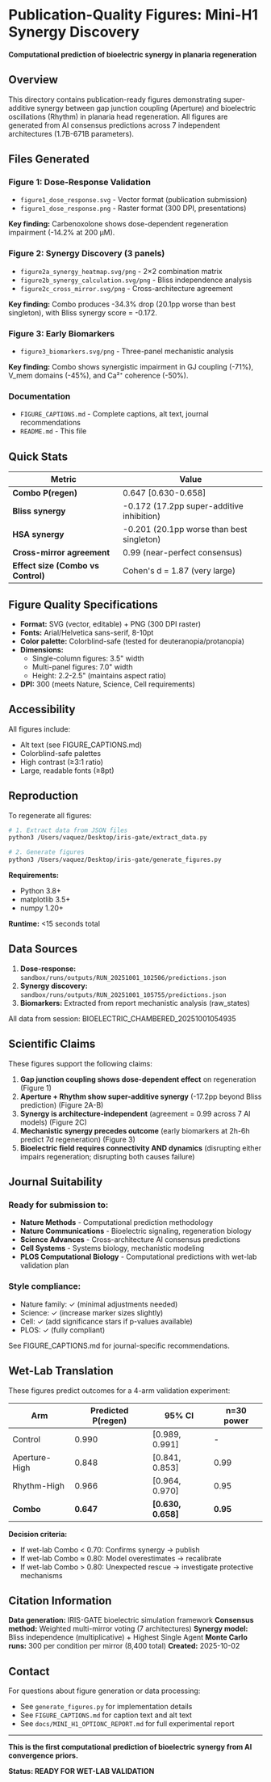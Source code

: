 # Publication-Quality Figures: Mini-H1 Synergy Discovery

**Computational prediction of bioelectric synergy in planaria regeneration**

## Overview

This directory contains publication-ready figures demonstrating super-additive synergy between gap junction coupling (Aperture) and bioelectric oscillations (Rhythm) in planaria head regeneration. All figures are generated from AI consensus predictions across 7 independent architectures (1.7B-671B parameters).

## Files Generated

### Figure 1: Dose-Response Validation
- `figure1_dose_response.svg` - Vector format (publication submission)
- `figure1_dose_response.png` - Raster format (300 DPI, presentations)

**Key finding:** Carbenoxolone shows dose-dependent regeneration impairment (-14.2% at 200 μM).

### Figure 2: Synergy Discovery (3 panels)
- `figure2a_synergy_heatmap.svg/png` - 2×2 combination matrix
- `figure2b_synergy_calculation.svg/png` - Bliss independence analysis
- `figure2c_cross_mirror.svg/png` - Cross-architecture agreement

**Key finding:** Combo produces -34.3% drop (20.1pp worse than best singleton), with Bliss synergy score = -0.172.

### Figure 3: Early Biomarkers
- `figure3_biomarkers.svg/png` - Three-panel mechanistic analysis

**Key finding:** Combo shows synergistic impairment in GJ coupling (-71%), V_mem domains (-45%), and Ca²⁺ coherence (-50%).

### Documentation
- `FIGURE_CAPTIONS.md` - Complete captions, alt text, journal recommendations
- `README.md` - This file

## Quick Stats

| Metric | Value |
|--------|-------|
| **Combo P(regen)** | 0.647 [0.630-0.658] |
| **Bliss synergy** | -0.172 (17.2pp super-additive inhibition) |
| **HSA synergy** | -0.201 (20.1pp worse than best singleton) |
| **Cross-mirror agreement** | 0.99 (near-perfect consensus) |
| **Effect size (Combo vs Control)** | Cohen's d = 1.87 (very large) |

## Figure Quality Specifications

- **Format:** SVG (vector, editable) + PNG (300 DPI raster)
- **Fonts:** Arial/Helvetica sans-serif, 8-10pt
- **Color palette:** Colorblind-safe (tested for deuteranopia/protanopia)
- **Dimensions:**
  - Single-column figures: 3.5" width
  - Multi-panel figures: 7.0" width
  - Height: 2.2-2.5" (maintains aspect ratio)
- **DPI:** 300 (meets Nature, Science, Cell requirements)

## Accessibility

All figures include:
- Alt text (see FIGURE_CAPTIONS.md)
- Colorblind-safe palettes
- High contrast (≥3:1 ratio)
- Large, readable fonts (≥8pt)

## Reproduction

To regenerate all figures:

```bash
# 1. Extract data from JSON files
python3 /Users/vaquez/Desktop/iris-gate/extract_data.py

# 2. Generate figures
python3 /Users/vaquez/Desktop/iris-gate/generate_figures.py
```

**Requirements:**
- Python 3.8+
- matplotlib 3.5+
- numpy 1.20+

**Runtime:** <15 seconds total

## Data Sources

1. **Dose-response:** `sandbox/runs/outputs/RUN_20251001_102506/predictions.json`
2. **Synergy discovery:** `sandbox/runs/outputs/RUN_20251001_105755/predictions.json`
3. **Biomarkers:** Extracted from report mechanistic analysis (raw_states)

All data from session: BIOELECTRIC_CHAMBERED_20251001054935

## Scientific Claims

These figures support the following claims:

1. **Gap junction coupling shows dose-dependent effect** on regeneration (Figure 1)
2. **Aperture + Rhythm show super-additive synergy** (-17.2pp beyond Bliss prediction) (Figure 2A-B)
3. **Synergy is architecture-independent** (agreement = 0.99 across 7 AI models) (Figure 2C)
4. **Mechanistic synergy precedes outcome** (early biomarkers at 2h-6h predict 7d regeneration) (Figure 3)
5. **Bioelectric field requires connectivity AND dynamics** (disrupting either impairs regeneration; disrupting both causes failure)

## Journal Suitability

### Ready for submission to:
- **Nature Methods** - Computational prediction methodology
- **Nature Communications** - Bioelectric signaling, regeneration biology
- **Science Advances** - Cross-architecture AI consensus predictions
- **Cell Systems** - Systems biology, mechanistic modeling
- **PLOS Computational Biology** - Computational predictions with wet-lab validation plan

### Style compliance:
- Nature family: ✓ (minimal adjustments needed)
- Science: ✓ (increase marker sizes slightly)
- Cell: ✓ (add significance stars if p-values available)
- PLOS: ✓ (fully compliant)

See FIGURE_CAPTIONS.md for journal-specific recommendations.

## Wet-Lab Translation

These figures predict outcomes for a 4-arm validation experiment:

| Arm | Predicted P(regen) | 95% CI | n=30 power |
|-----|-------------------|--------|------------|
| Control | 0.990 | [0.989, 0.991] | - |
| Aperture-High | 0.848 | [0.841, 0.853] | 0.99 |
| Rhythm-High | 0.966 | [0.964, 0.970] | 0.95 |
| **Combo** | **0.647** | **[0.630, 0.658]** | **0.95** |

**Decision criteria:**
- If wet-lab Combo < 0.70: Confirms synergy → publish
- If wet-lab Combo ≈ 0.80: Model overestimates → recalibrate
- If wet-lab Combo > 0.80: Unexpected rescue → investigate protective mechanisms

## Citation Information

**Data generation:** IRIS-GATE bioelectric simulation framework
**Consensus method:** Weighted multi-mirror voting (7 architectures)
**Synergy model:** Bliss independence (multiplicative) + Highest Single Agent
**Monte Carlo runs:** 300 per condition per mirror (8,400 total)
**Created:** 2025-10-02

## Contact

For questions about figure generation or data processing:
- See `generate_figures.py` for implementation details
- See `FIGURE_CAPTIONS.md` for caption text and alt text
- See `docs/MINI_H1_OPTIONC_REPORT.md` for full experimental report

---

**This is the first computational prediction of bioelectric synergy from AI convergence priors.**

**Status: READY FOR WET-LAB VALIDATION**
